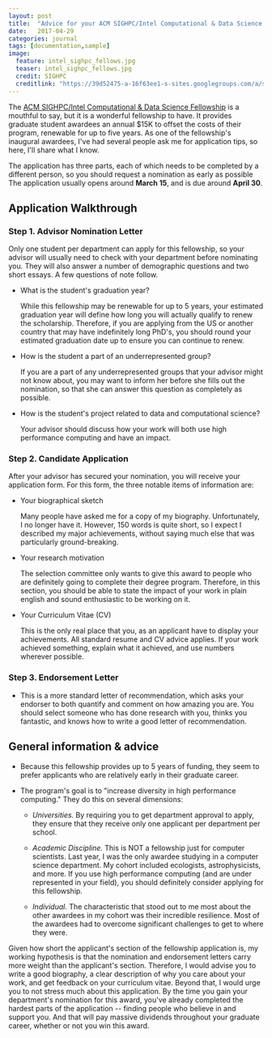 ```yaml
---
layout: post
title:  "Advice for your ACM SIGHPC/Intel Computational & Data Science Fellowship application"
date:   2017-04-29
categories: journal
tags: [documentation,sample]
image:
  feature: intel_sighpc_fellows.jpg
  teaser: intel_sighpc_fellows.jpg
  credit: SIGHPC 
  creditlink: "https://39d52475-a-16f63ee1-s-sites.googlegroups.com/a/sighpc.org/sighpc/fellowships/2016/intel_sighpc_fellows.jpg"
---
```


<p class="intro"><span class="dropcap">T</span>he <a href="http://www.sighpc.org/fellowships">ACM SIGHPC/Intel Computational & Data Science Fellowship</a> is a mouthful to say, but it is a wonderful fellowship to have.  It provides graduate student awardees an annual $15K to offset the costs of their program, renewable for up to five years. As one of the fellowship's inaugural awardees, I've had several people ask me for application tips, so here, I'll share what I know.</p>

The application has three parts, each of which needs to be completed by a different person, so you should request a nomination as early as possible The application usually opens around <b>March 15</b>, and is due around <b>April 30</b>.  

## Application Walkthrough

### Step 1. Advisor Nomination Letter

Only one student per department can apply for this fellowship, so your advisor will usually need to check with your department before nominating you. They will also answer a number of demographic questions and two short essays. A few questions of note follow.

* What is the student's graduation year?

  While this fellowship may be renewable for up to 5 years, your estimated graduation year will define how long you will actually qualify to renew the scholarship. Therefore, if you are applying from the US or another country that may have indefinitely long PhD's, you should round your estimated graduation date up to ensure you can continue to renew.

* How is the student a part of an underrepresented group?

  If you are a part of any underrepresented groups that your advisor might not know about, you may want to inform her before she fills out the nomination, so that she can answer this question as completely as possible. 
		
* How is the student's project related to data and computational science?

  Your advisor should discuss how your work will both use high performance computing and have an impact.

### Step 2. Candidate Application

After your advisor has secured your nomination, you will receive your application form. For this form, the three notable items of information are:
     
* Your biographical sketch

  Many people have asked me for a copy of my biography. Unfortunately, I no longer have it. However, 150 words is quite short, so I expect I described my major achievements, without saying much else that was particularly ground-breaking.

* Your research motivation

  The selection committee only wants to give this award to people who are definitely going to complete their degree program. Therefore, in this section, you should be able to state the impact of your work in plain english and sound enthusiastic to be working on it.

* Your Curriculum Vitae (CV)

  This is the only real place that you, as an applicant have to display your achievements. All standard resume and CV advice applies. If your work achieved something, explain what it achieved, and use numbers wherever possible.
    
      
### Step 3. Endorsement Letter 

* This is a more standard letter of recommendation, which asks your endorser to both quantify and comment on how amazing you are. You should select someone who has done research with you, thinks you fantastic, and knows how to write a good letter of recommendation.


## General information & advice 

* Because this fellowship provides up to 5 years of funding, they seem to prefer applicants who are relatively early in their graduate career. 

* The program's goal is to "increase diversity in high performance computing." 
They do this on several dimensions:

     * <i>Universities.</i> By requiring you to get department approval to apply, they ensure that they receive only one applicant per department per school. 

     * <i>Academic Discipline.</i> This is NOT a fellowship just for computer scientists. Last year, I was the only awardee studying in a computer science department. My cohort included ecologists, astrophysicists, and more. If you use high performance computing (and are under represented in your field), you should definitely consider applying for this fellowship. 

     * <i>Individual.</i> The characteristic that stood out to me most about the other awardees in my cohort was their incredible resilience. Most of the awardees had to overcome significant challenges to get to where they were.

Given how short the applicant's section of the fellowship application is, my working hypothesis is that the nomination and endorsement letters carry more weight than the applicant's section. Therefore, I would advise you to write a good biography, a clear description of why you care about your work, and get feedback on your curriculum vitae. Beyond that, I would urge you to not stress much about this application. By the time you gain your department's nomination for this award, you've already completed the hardest parts of the application -- finding people who believe in and support you. And that will pay massive dividends throughout your graduate career, whether or not you win this award. 